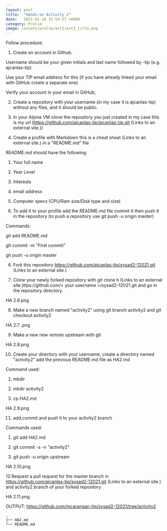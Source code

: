 ```yaml
---
layout: post
title:  "Hands-on Activity 2"
date:   2021-01-16 15:54:57 +0800
category: Prelim
image: /assets/prelim/act2/act2_title.png
---
```

Follow procedure:

1. Create an account in Github.


Username should be your given initials and last name followed by -tip (e.g.  ajcanlas-tip)

Use your TIP email address for this (if you have already linked your email with GitHub create a separate one)

Verify your account in your email in GitHub,


2. Create a repository with your username (in my case it is ajcanlas-tip) without any files, and it should be public.



3. In your Alpine VM clone the repository you just created in my case this is my url (https://github.com/ajcanlas-tip/ajcanlas-tip.git (Links to an external site.))



4. Create a profile with Markdown this is a cheat sheat (Links to an external site.) in a "README.md" file

README.md should have the following:

1. Your full name

2. Year Level

3. Interests

4. email address

5. Computer specs (CPU/Ram size/Disk type and size)

 

5. To add it to your profile add the README.md file commit it then push it in the repository (to push a repository use git push -u origin master)

Commands:

git add README.md

git commit -m "First commit"

git push -u origin master



6. Fork this repository https://github.com/ajcanlas-tip/sysad2-12021.git (Links to an external site.) 



7. Clone your newly forked repository with git clone h (Links to an external site.)ttps://github.com/< your username >/sysad2-12021.git and  go in the repository directory.

HA 2.6.png

8. Make a new branch named "activity2" using git branch activity2 and git checkout activity2

HA 2.7 .png

9. Make a new new remote upstream with git 

HA 2.8.png

10. Create your directory with your username, create a directory named "activity2" add the previous README.md file as HA2.md

Command used:

1. mkdir <your username>

2. mkdir activity2

3. cp <path of your README.md file> HA2.md

HA 2.9.png

11. add,commit and push it to your activity2 branch

Commands used:

1. git add HA2.md

2. git commit -s -n "activity2"

3. git push -u origin upstream

HA 2.10.png

12.Request a pull request for the master branch in https://github.com/ajcanlas-tip/sysad2-12021.git (Links to an external site.) and activity2 branch of your forked repository

HA 2.11.png

OUTPUT: https://github.com/mcarangan-tip/sysad2-12021/tree/activity2

```
.  
├── HA2.md  
└── README.md  
```
